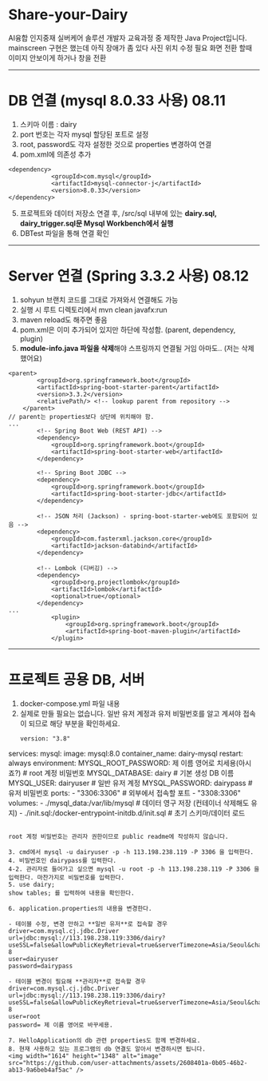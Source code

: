 # Share-your-Dairy
AI융합 인지중재 실버케어 솔루션 개발자 교육과정 중 제작한 Java Project입니다. 
mainscreen 구현은 했는데 아직 장애가 좀 있다 사진 위치 수정 필요 화면 전환 할때 이미지 안보이게 하거나 창을 전환


----------
# DB 연결 (mysql 8.0.33 사용) 08.11
1. 스키마 이름 : dairy
2. port 번호는 각자 mysql 할당된 포트로 설정
3. root, password도 각자 설정한 것으로 properties 변경하여 연결
4. pom.xml에 의존성 추가
```
<dependency>
            <groupId>com.mysql</groupId>
            <artifactId>mysql-connector-j</artifactId>
            <version>8.0.33</version>
</dependency>
```
5. 프로젝트와 데이터 저장소 연결 후, /src/sql 내부에 있는 **dairy.sql, dairy_trigger.sql문 Mysql Workbench에서 실행**
6. DBTest 파일을 통해 연결 확인

-----------
# Server 연결 (Spring 3.3.2 사용) 08.12
1. sohyun 브랜치 코드를 그대로 가져와서 연결해도 가능
2. 실행 시 루트 디렉토리에서 mvn clean javafx:run
3. maven reload도 해주면 좋음
4. pom.xml은 이미 추가되어 있지만 하단에 작성함. (parent, dependency, plugin)
5. **module-info.java 파일을 삭제**해야 스프링까지 연결될 거임 아마도.. (저는 삭제했어요)
```
<parent>
        <groupId>org.springframework.boot</groupId>
        <artifactId>spring-boot-starter-parent</artifactId>
        <version>3.3.2</version>
        <relativePath/> <!-- lookup parent from repository -->
    </parent>
// parent는 properties보다 상단에 위치해야 함.
...
        <!-- Spring Boot Web (REST API) -->
        <dependency>
            <groupId>org.springframework.boot</groupId>
            <artifactId>spring-boot-starter-web</artifactId>
        </dependency>

        <!-- Spring Boot JDBC -->
        <dependency>
            <groupId>org.springframework.boot</groupId>
            <artifactId>spring-boot-starter-jdbc</artifactId>
        </dependency>

        <!-- JSON 처리 (Jackson) - spring-boot-starter-web에도 포함되어 있음 -->
        <dependency>
            <groupId>com.fasterxml.jackson.core</groupId>
            <artifactId>jackson-databind</artifactId>
        </dependency>

        <!-- Lombok (디버깅) -->
        <dependency>
            <groupId>org.projectlombok</groupId>
            <artifactId>lombok</artifactId>
            <optional>true</optional>
        </dependency>
...
            <plugin>
                <groupId>org.springframework.boot</groupId>
                <artifactId>spring-boot-maven-plugin</artifactId>
            </plugin>
```

----
# 프로젝트 공용 DB, 서버
1. docker-compose.yml 파일 내용
2. 실제로 만들 필요는 없습니다. 일반 유저 계정과 유저 비밀번호를 알고 계셔야 접속이 되므로 해당 부분을 확인하세요. 
   ```
   version: "3.8"
services:
  mysql:
    image: mysql:8.0
    container_name: dairy-mysql
    restart: always
    environment:
      MYSQL_ROOT_PASSWORD: 제 이름 영어로 치세용(아시죠?)   # root 계정 비밀번호
      MYSQL_DATABASE: dairy          # 기본 생성 DB 이름
      MYSQL_USER: dairyuser         # 일반 유저 계정
      MYSQL_PASSWORD: dairypass     # 유저 비밀번호
    ports:
      - "3306:3306"                  # 외부에서 접속할 포트
      - "3308:3306" 
    volumes:
      - ./mysql_data:/var/lib/mysql  # 데이터 영구 저장 (컨테이너 삭제해도 유지)
      - ./init.sql:/docker-entrypoint-initdb.d/init.sql
                                     # 초기 스키마/데이터 로드
   ```

root 계정 비밀번호는 관리자 권한이므로 public readme에 작성하지 않습니다.

3. cmd에서 mysql -u dairyuser -p -h 113.198.238.119 -P 3306 을 입력한다.
4. 비밀번호인 dairypass를 입력한다.
4-2. 관리자로 들어가고 싶으면 mysql -u root -p -h 113.198.238.119 -P 3306 을 입력한다. 마찬가지로 비밀번호를 입력한다.
5. use dairy;
show tables; 를 입력하여 내용을 확인한다.

6. application.properties의 내용을 변경한다.

- 테이블 수정, 변경 안하고 **일반 유저**로 접속할 경우
driver=com.mysql.cj.jdbc.Driver
url=jdbc:mysql://113.198.238.119:3306/dairy?useSSL=false&allowPublicKeyRetrieval=true&serverTimezone=Asia/Seoul&characterEncoding=UTF-8
user=dairyuser
password=dairypass

- 테이블 변경이 필요해 **관리자**로 접속할 경우
driver=com.mysql.cj.jdbc.Driver
url=jdbc:mysql://113.198.238.119:3306/dairy?useSSL=false&allowPublicKeyRetrieval=true&serverTimezone=Asia/Seoul&characterEncoding=UTF-8
user=root
password= 제 이름 영어로 바꾸세용.

7. HelloApplication의 db 관련 properties도 함께 변경하세요.
8. 현재 사용하고 있는 프로그램의 db 연결도 알아서 변경하시면 됩니다.
<img width="1614" height="1348" alt="image" src="https://github.com/user-attachments/assets/2608401a-0b05-46b2-ab13-9a6beb4af5ac" />
